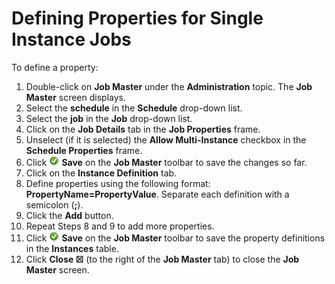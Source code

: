 # Defining Properties for Single Instance Jobs

To define a property:

1. Double-click on **Job Master** under the **Administration** topic. The **Job Master** screen displays.
2. Select the **schedule** in the **Schedule** drop-down list.
3. Select the **job** in the **Job** drop-down list.
4. Click on the **Job Details** tab in the **Job Properties** frame.
5. Unselect (if it is selected) the **Allow Multi-Instance** checkbox in the **Schedule Properties** frame.
6. Click ![Green circle with white checkmark inside](../../../Resources/Images/EM/EMsave.png "Save icon") **Save** on the **Job Master** toolbar to save the changes so far.
7. Click on the **Instance Definition** tab.
8. Define properties using the following format: **PropertyName=PropertyValue**. Separate each definition with a semicolon (**;**).
9. Click the **Add** button.
10. Repeat Steps 8 and 9 to add more properties.
11. Click ![Green circle with white checkmark inside](../../../Resources/Images/EM/EMsave.png "Save icon") **Save** on the **Job Master** toolbar to save the property definitions in the **Instances** table.
12. Click **Close ☒** (to the right of the **Job Master** tab) to close the **Job Master** screen.
